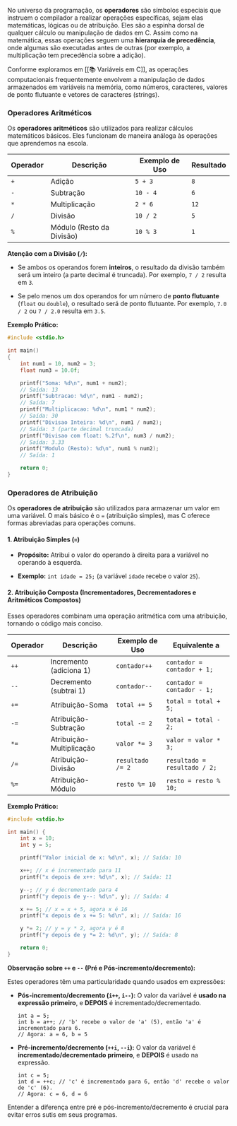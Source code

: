 

No universo da programação, os **operadores** são símbolos especiais que instruem o compilador a realizar operações específicas, sejam elas matemáticas, lógicas ou de atribuição. Eles são a espinha dorsal de qualquer cálculo ou manipulação de dados em C. Assim como na matemática, essas operações seguem uma **hierarquia de precedência**, onde algumas são executadas antes de outras (por exemplo, a multiplicação tem precedência sobre a adição).

Conforme exploramos em [[📚 Variáveis em C]], as operações computacionais frequentemente envolvem a manipulação de dados armazenados em variáveis na memória, como números, caracteres, valores de ponto flutuante e vetores de caracteres (strings).

### Operadores Aritméticos

Os **operadores aritméticos** são utilizados para realizar cálculos matemáticos básicos. Eles funcionam de maneira análoga às operações que aprendemos na escola.

|Operador|Descrição|Exemplo de Uso|Resultado|
|---|---|---|---|
|`+`|Adição|`5 + 3`|`8`|
|`-`|Subtração|`10 - 4`|`6`|
|`*`|Multiplicação|`2 * 6`|`12`|
|`/`|Divisão|`10 / 2`|`5`|
|`%`|Módulo (Resto da Divisão)|`10 % 3`|`1`|

**Atenção com a Divisão (`/`):**

- Se ambos os operandos forem **inteiros**, o resultado da divisão também será um inteiro (a parte decimal é truncada). Por exemplo, `7 / 2` resulta em `3`.
    
- Se pelo menos um dos operandos for um número de **ponto flutuante** (`float` ou `double`), o resultado será de ponto flutuante. Por exemplo, `7.0 / 2` ou `7 / 2.0` resulta em `3.5`.
    

**Exemplo Prático:**

```C
#include <stdio.h>

int main()
{
    int num1 = 10, num2 = 3;
    float num3 = 10.0f;

    printf("Soma: %d\n", num1 + num2);
    // Saída: 13
    printf("Subtracao: %d\n", num1 - num2);
    // Saída: 7
    printf("Multiplicacao: %d\n", num1 * num2); 
    // Saída: 30
    printf("Divisao Inteira: %d\n", num1 / num2); 
    // Saída: 3 (parte decimal truncada)
    printf("Divisao com float: %.2f\n", num3 / num2); 
    // Saída: 3.33
    printf("Modulo (Resto): %d\n", num1 % num2); 
    // Saída: 1

    return 0;
}
```

### Operadores de Atribuição

Os **operadores de atribuição** são utilizados para armazenar um valor em uma variável. O mais básico é o `=` (atribuição simples), mas C oferece formas abreviadas para operações comuns.

#### 1. Atribuição Simples (`=`)

- **Propósito:** Atribui o valor do operando à direita para a variável no operando à esquerda.
    
- **Exemplo:** `int idade = 25;` (a variável `idade` recebe o valor `25`).
    

#### 2. Atribuição Composta (Incrementadores, Decrementadores e Aritméticos Compostos)

Esses operadores combinam uma operação aritmética com uma atribuição, tornando o código mais conciso.

|Operador|Descrição|Exemplo de Uso|Equivalente a|
|---|---|---|---|
|`++`|Incremento (adiciona 1)|`contador++`|`contador = contador + 1;`|
|`--`|Decremento (subtrai 1)|`contador--`|`contador = contador - 1;`|
|`+=`|Atribuição-Soma|`total += 5`|`total = total + 5;`|
|`-=`|Atribuição-Subtração|`total -= 2`|`total = total - 2;`|
|`*=`|Atribuição-Multiplicação|`valor *= 3`|`valor = valor * 3;`|
|`/=`|Atribuição-Divisão|`resultado /= 2`|`resultado = resultado / 2;`|
|`%=`|Atribuição-Módulo|`resto %= 10`|`resto = resto % 10;`|

**Exemplo Prático:**

```C
#include <stdio.h>

int main() {
    int x = 10;
    int y = 5;

    printf("Valor inicial de x: %d\n", x); // Saída: 10

    x++; // x é incrementado para 11
    printf("x depois de x++: %d\n", x); // Saída: 11

    y--; // y é decrementado para 4
    printf("y depois de y--: %d\n", y); // Saída: 4

    x += 5; // x = x + 5, agora x é 16
    printf("x depois de x += 5: %d\n", x); // Saída: 16

    y *= 2; // y = y * 2, agora y é 8
    printf("y depois de y *= 2: %d\n", y); // Saída: 8

    return 0;
}
```

**Observação sobre `++` e `--` (Pré e Pós-incremento/decremento):**

Estes operadores têm uma particularidade quando usados em expressões:

- **Pós-incremento/decremento (`i++`, `i--`):** O valor da variável é **usado na expressão primeiro**, e **DEPOIS** é incrementado/decrementado.
    
    ```
    int a = 5;
    int b = a++; // 'b' recebe o valor de 'a' (5), então 'a' é incrementado para 6.
    // Agora: a = 6, b = 5
    ```
    
- **Pré-incremento/decremento (`++i`, `--i`):** O valor da variável é **incrementado/decrementado primeiro**, e **DEPOIS** é usado na expressão.
    
    ```
    int c = 5;
    int d = ++c; // 'c' é incrementado para 6, então 'd' recebe o valor de 'c' (6).
    // Agora: c = 6, d = 6
    ```
    

Entender a diferença entre pré e pós-incremento/decremento é crucial para evitar erros sutis em seus programas.